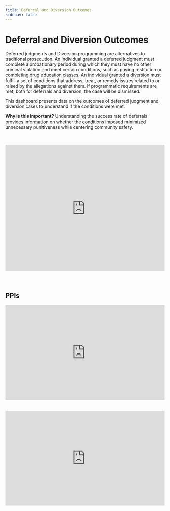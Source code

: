 ```yaml
---
title: Deferral and Diversion Outcomes
sidenav: false
---
```

# Deferral and Diversion Outcomes

Deferred judgments and Diversion programming are alternatives to traditional prosecution. An individual granted a deferred judgment must complete a probationary period during which they must have no other criminal violation and meet certain conditions, such as paying restitution or completing drug education classes. An individual granted a diversion must fulfill a set of conditions that address, treat, or remedy issues related to or raised by the allegations against them. If programmatic requirements are met, both for deferrals and diversion, the case will be dismissed.

This dashboard presents data on the outcomes of deferred judgment and diversion cases to understand if the conditions were met. 

**Why is this important?** Understanding the success rate of deferrals provides information on whether the conditions imposed minimized unnecessary punitiveness while centering community safety. <br>

<br>

<br>

<iframe title="Number of Cases Deferred, by Quarter" aria-label="Interactive line chart" id="datawrapper-chart-WM8ng" src="https://datawrapper.dwcdn.net/WM8ng/1/" scrolling="no" frameborder="0" style="width: 0; min-width: 100% !important; border: none;" height="400"></iframe><script type="text/javascript">!function(){"use strict";window.addEventListener("message",(function(e){if(void 0!==e.data["datawrapper-height"]){var t=document.querySelectorAll("iframe");for(var a in e.data["datawrapper-height"])for(var r=0;r<t.length;r++){if(t[r].contentWindow===e.source)t[r].style.height=e.data["datawrapper-height"][a]+"px"}}}))}();
</script> <br>

<br>

<br>

## PPIs

<iframe title="PPI 7.5 Deferral Differences by Defendant Race/Ethnicity" aria-label="Interactive line chart" id="datawrapper-chart-DuDjr" src="https://datawrapper.dwcdn.net/DuDjr/" scrolling="no" frameborder="0" style="width: 0; min-width: 100% !important; border: none;" height="300"></iframe><script type="text/javascript">!function(){"use strict";window.addEventListener("message",(function(e){if(void 0!==e.data["datawrapper-height"]){var t=document.querySelectorAll("iframe");for(var a in e.data["datawrapper-height"])for(var r=0;r<t.length;r++){if(t[r].contentWindow===e.source)t[r].style.height=e.data["datawrapper-height"][a]+"px"}}}))}(); </script> <br>

<br>

<br>

<iframe title="PPI 7.5 Deferral Differences by Defendant Race/Ethnicity - Hispanic Defendants" aria-label="Bullet Bars" id="datawrapper-chart-wTRo3" src="https://datawrapper.dwcdn.net/wTRo3/" scrolling="no" frameborder="0" style="width: 0; min-width: 100% !important; border: none;" height="300"></iframe><script type="text/javascript">!function(){"use strict";window.addEventListener("message",(function(e){if(void 0!==e.data["datawrapper-height"]){var t=document.querySelectorAll("iframe");for(var a in e.data["datawrapper-height"])for(var r=0;r<t.length;r++){if(t[r].contentWindow===e.source)t[r].style.height=e.data["datawrapper-height"][a]+"px"}}}))}();
</script> <br>

<br>

<br>